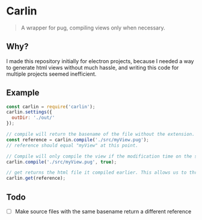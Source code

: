 # Carlin
> A wrapper for pug, compiling views only when necessary.

## Why?
I made this repository initially for electron projects, because I needed a way to generate html views without much hassle, and writing this code for multiple projects seemed inefficient.

## Example

```javascript
const carlin = require('carlin');
carlin.settings({
  outDir: './out/'
});

// compile will return the basename of the file without the extension.
const reference = carlin.compile('./src/myView.pug');
// reference should equal "myView" at this point.

// Compile will only compile the view if the modification time on the source is newer than the output from a previous compilation. To get around this, we can pass a boolean to it to forcefully compile it.
carlin.compile('./src/myView.pug', true);

// get returns the html file it compiled earlier. This allows us to throw it into an electron view easily and quickly.
carlin.get(reference);
```

## Todo
- [ ] Make source files with the same basename return a different reference
